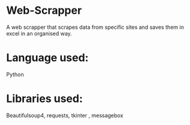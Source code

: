 # Web-Scrapper
A web scrapper that scrapes data from specific sites and saves them in excel in an organised way.
# Language used:
Python
# Libraries used:
Beautifulsoup4, requests, tkinter , messagebox
